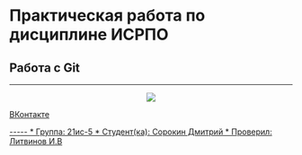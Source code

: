 # Практическая работа по дисциплине ИСРПО
## Работа с Git
-----
<p align="center"><img src="https://i.ytimg.com/vi/P3HJC7zXxDg/maxresdefault.jpg" src= width="300"></p>

<p><a href="https://vk.com/">ВКонтакте</p>
-----
* Группа: 21ис-5
* Студент(ка): Сорокин Дмитрий
* Проверил: Литвинов И.В
